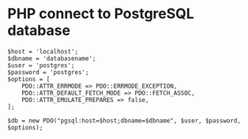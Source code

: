 # PHP connect to PostgreSQL database

	$host = 'localhost';
	$dbname = 'databasename';
	$user = 'postgres';
	$password = 'postgres';
	$options = [
	    PDO::ATTR_ERRMODE => PDO::ERRMODE_EXCEPTION,
	    PDO::ATTR_DEFAULT_FETCH_MODE => PDO::FETCH_ASSOC,
	    PDO::ATTR_EMULATE_PREPARES => false,
	];

	$db = new PDO("pgsql:host=$host;dbname=$dbname", $user, $password, $options);
